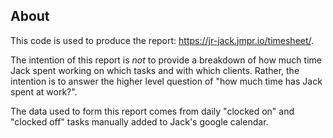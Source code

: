 ## About

This code is used to produce the report: https://jr-jack.jmpr.io/timesheet/.

The intention of this report is _not_ to provide a breakdown of how much time
Jack spent working on which tasks and with which clients. Rather, the intention
is to answer the higher level question of "how much time has Jack spent at
work?".

The data used to form this report comes from daily "clocked on" and "clocked off"
tasks manually added to Jack's google calendar.
